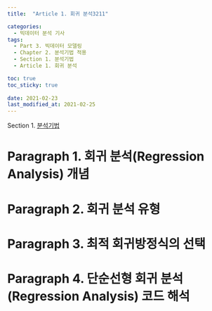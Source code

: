 ```yaml
---
title:  "Article 1. 회귀 분석3211"

categories:
  - 빅데이터 분석 기사
tags: 
  - Part 3. 빅데이터 모델링
  - Chapter 2. 분석기법 적용
  - Section 1. 분석기법
  - Article 1. 회귀 분석

toc: true
toc_sticky: true
 
date: 2021-02-23
last_modified_at: 2021-02-25
---
```


Section 1. [분석기법]()

# Paragraph 1. 회귀 분석(Regression Analysis) 개념

# Paragraph 2. 회귀 분석 유형

# Paragraph 3. 최적 회귀방정식의 선택

# Paragraph 4. 단순선형 회귀 분석(Regression Analysis) 코드 해석